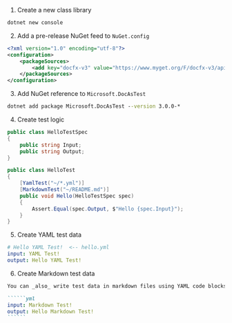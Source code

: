 
1. Create a new class library

```cmd
dotnet new console
```

2. Add a pre-release NuGet feed to `NuGet.config`

```xml
<?xml version="1.0" encoding="utf-8"?>
<configuration>
    <packageSources>
        <add key="docfx-v3" value="https://www.myget.org/F/docfx-v3/api/v3/index.json" />
    </packageSources>
</configuration>
```

3. Add NuGet reference to `Microsoft.DocAsTest`

```cmd
dotnet add package Microsoft.DocAsTest --version 3.0.0-*
```

4. Create test logic

```csharp
public class HelloTestSpec
{
    public string Input;
    public string Output;
}

public class HelloTest
{
    [YamlTest("~/*.yml")]
    [MarkdownTest("~/README.md")]
    public void Hello(HelloTestSpec spec)
    {
        Assert.Equal(spec.Output, $"Hello {spec.Input}");
    }
}

```

5. Create YAML test data

```yml
# Hello YAML Test!  <-- hello.yml
input: YAML Test!
output: Hello YAML Test!
```

6. Create Markdown test data

``````````markdown
You can _also_ write test data in markdown files using YAML code blocks that starts with 6 or more backticks.

``````yml
input: Markdown Test!
output: Hello Markdown Test!
``````
``````````
